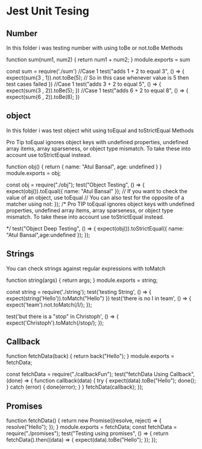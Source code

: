<h1>Jest Unit Tesing</h1>


<h2>Number</h2>
<p>In this folder i was testing number  with using toBe or not.toBe Methods</p>
 
<!-- ===================================================================== -->
<!-- sum.js code -> -->
function sum(num1, num2) {
    return num1 + num2;
}
module.exports = sum

<!-- sum.test.js testing code -> -->
const sum = require('./sum')
//Case 1
test("adds 1 + 2 to equal 3", () => {
    expect(sum(3 , 1)).not.toBe(5);
     // So in this case whenever value is 5 then test cases failed
})
//Case 1
test("adds 3 + 2 to equal 5", () => {
    expect(sum(3 , 2)).toBe(5);
})
//Case 1
test("adds 6 + 2 to equal 8", () => {
    expect(sum(6 , 2)).toBe(8);
})

<h2>object</h2>
 <p>In this folder i was test object whit using toEqual and toStrictEqual Methods</p>

 Pro Tip
 toEqual ignores object keys with undefined properties, undefined array items, array sparseness, or object type mismatch. To take these into account use toStrictEqual instead.

<!-- =========================================================================== -->
<!-- object.js -->
function obj() {
    return { name: "Atul Bansal", age: undefined }
}
module.exports = obj;

<!-- object.test.js for testing code -->
const obj = require("./obj");
test("Object Testing", () => {
  expect(obj()).toEqual({ name: "Atul Bansal" });
//   If you want to check the value of an object, use toEqual
//   You can also test for the opposite of a matcher using not:
});
/* 
Pro TIP
toEqual ignores object keys with undefined properties, undefined array items, array sparseness, or object type mismatch. To take these into account use toStrictEqual instead.

*/
test("Object Deep Testing", () => {
  expect(obj()).toStrictEqual({ name: "Atul Bansal",age:undefined });
});

<h2>Strings</h2>
<p>You can check strings against regular expressions with toMatch</p>
<!-- =========================================================================== -->
<!-- string.js -->
function string(args) {
    return args;
}
module.exports = string;

<!-- string.test.js -->
const string = require('./string');
test('testing String', () => {
    expect(string('Hello')).toMatch("Hello")
})
test('there is no I in team', () => {
    expect('team').not.toMatch(/I/);
});

test('but there is a "stop" in Christoph', () => {
    expect('Christoph').toMatch(/stop/);
});

<!-- =========================================================================== -->
<h2>Callback</h2>

<!-- Main file js -->
function fetchData(back) {
  return back("Hello");
}
module.exports = fetchData;
<!-- test file -->
const fetchData = require("./callbackFun");
test("fetchData Using Callback", (done) => {
  function callback(data) {
    try {
      expect(data).toBe("Hello");
      done();
    } catch (error) {
      done(error);
    }
  }
  fetchData(callback);
});

<h2>Promises</h2>
<!-- main file js  for promises-->
function fetchData() {
    return new Promise((resolve, reject) => {
        resolve("Hello");
    });
}
module.exports = fetchData;
<!-- Main file js for testing -->
const fetchData = require("./promises");
test("Testing using promises", () => {
  return fetchData().then((data) => {
    expect(data).toBe("Hello");
  });
});
<!-- ================================================================ -->
